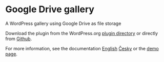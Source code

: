 # Google Drive gallery

A WordPress gallery using Google Drive as file storage

Download the plugin from the WordPress.org [plugin directory](https://wordpress.org/plugins/skaut-google-drive-gallery/) or directly from [Github](https://github.com/skaut/skaut-google-drive-gallery/releases).

For more information, see the documentation [English](https://napoveda.skaut.cz/dobryweb/en-skaut-google-drive-gallery) [Česky](https://napoveda.skaut.cz/dobryweb/cs-skaut-google-drive-gallery) or the [demo page](https://demo-skaut-google-drive-gallery.skauting.cz/).
